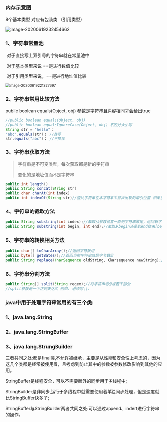 ### 内存示意图

8个基本类型 对应有包装类 （引用类型）

![image-20200619232454662](C:\Users\hanka\AppData\Roaming\Typora\typora-user-images\image-20200619232454662.png)

### 1、字符串常量池

​	对于直接写上双引号的字符串就在常量池中

​	对于基本类型来说 ==是进行数值比较

​	对于引用类型来说，==是进行地址值比较

<img src="C:\Users\hanka\AppData\Roaming\Typora\typora-user-images\image-20200619221327697.png" alt="image-20200619221327697" style="zoom:80%;" />

### 2、字符串常用比较方法

public boolean equals(Object, obj) 参数是字符串且内容相同才会给出true

``` java
//public boolean equals(Object, obj) 
//public boolean equalsIgnoreCase(Object, obj) 不区分大小写
String str = "hello"；
"abc".equals(str)； //推荐
str.equals("abc")； //不推荐
```

### 3、字符串获取方法

> 字符串是不可变类型，每次获取都是新的字符串
>
> 变化的是地址值而不是字符串

``` java
public int length()
public String concat(String str)
public char charAt(int index)
public int indexOf(String str)//查找字符串在本字符串中首次出现的索引位置 如果没有返回-1
```



### 4、字符串的截取方法

``` java
public String substring(int index);//截取从参数位置一直到字符串末尾，返回新字符串
public String substring(int begin, int end);//截取从begin还是到end结束[begin,end)
```

### 5、字符串的转换相关方法

``` java
public char[] toCharArray();//返回字符数组
public byte[] getBates();//返回当前字符串底层字节数组
public String replace(CharSequence oldString, Charsequence newString);//字符串全局替换
```

### 6、字符串分割方法

``` java
public String[] split(String regex);//将字符串切分成若干部分
//split参数是一个正则表达式 例如. 必须写\\.
```



### java中用于处理字符串常用的有三个类:

### 1、java.lang.String

### 2、java.lang.StringBuffer

### 3、java.lang.StrungBuilder

三者共同之处:都是final类,不允许被继承，主要是从性能和安全性上考虑的，因为这几个类都是经常被使用着，且考虑到防止其中的参数被参数修改影响到其他的应用。

StringBuffer是线程安全，可以不需要额外的同步用于多线程中;

StringBuilder是非同步,运行于多线程中就需要使用着单独同步处理，但是速度就比StringBuffer快多了;

StringBuffer与StringBuilder两者共同之处:可以通过append、indert进行字符串的操作。